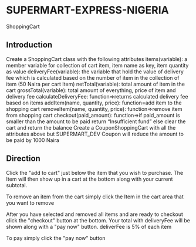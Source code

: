 # SUPERMART-EXPRESS-NIGERIA
ShoppingCart 

## Introduction
Create a ShoppingCart class with the following attributes items(variable): a member variable for collection of cart item, item name as key, item quantity as value deliveryFee(variable): the variable that hold the value of delivery fee which is calculated based on the number of item in the collection of item (50 Naira per cart Item) netTotal(variable): total amount of item in the cart grossTotal(variable): total amount of everything, price of item and delivery fee calculateDeliveryFee: function=>returns calculated delivery fee based on items addItem(name, quantity, price): function=add item to the shopping cart removeItem(name, quantity, price): function=>remove item from shopping cart checkout(paid_amount): function=>if paid_amount is smaller than the amount to be paid return “Insufficient fund” else clear the cart and return the balance Create a CouponShoppingCart with all the attributes above but SUPERMART_DEV Coupon will reduce the amount to be paid by 1000 Naira

## Direction
Click the "add to cart" just below the item that you wish to purchase. The Item will then show up in a cart at the bottom along with your current subtotal.

To remove an item from the cart simply click the Item in the cart area that you want to remove

After you have selected and removed all items and are ready to checkout click the "checkout" button at the bottom. Your total with deliveryFee will be shown along with a "pay now" button. deliverFee is 5% of each item

To pay simply click the "pay now" button
